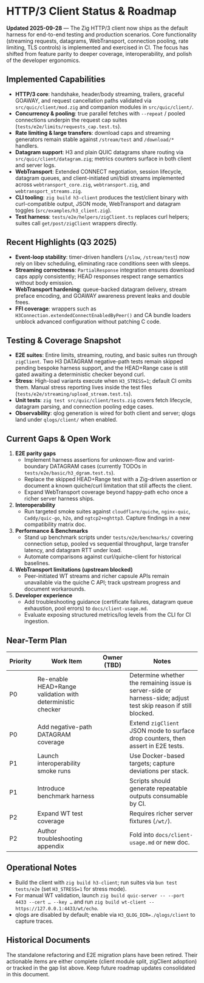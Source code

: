 # HTTP/3 Client Status & Roadmap

**Updated 2025-09-28** — The Zig HTTP/3 client now ships as the default harness for end-to-end testing and production scenarios. Core functionality (streaming requests, datagrams, WebTransport, connection pooling, rate limiting, TLS controls) is implemented and exercised in CI. The focus has shifted from feature parity to deeper coverage, interoperability, and polish of the developer ergonomics.

## Implemented Capabilities
- **HTTP/3 core**: handshake, header/body streaming, trailers, graceful GOAWAY, and request cancellation paths validated via `src/quic/client/mod.zig` and companion modules in `src/quic/client/`.
- **Concurrency & pooling**: true parallel fetches with `--repeat` / pooled connections underpin the request cap suites (`tests/e2e/limits/requests_cap.test.ts`).
- **Rate limiting & large transfers**: download caps and streaming generators remain stable against `/stream/test` and `/download/*` handlers.
- **Datagram support**: H3 and plain QUIC datagrams share routing via `src/quic/client/datagram.zig`; metrics counters surface in both client and server logs.
- **WebTransport**: Extended CONNECT negotiation, session lifecycle, datagram queues, and client-initiated uni/bidi streams implemented across `webtransport_core.zig`, `webtransport.zig`, and `webtransport_streams.zig`.
- **CLI tooling**: `zig build h3-client` produces the test/client binary with curl-compatible output, JSON mode, WebTransport and datagram toggles (`src/examples/h3_client.zig`).
- **Test harness**: `tests/e2e/helpers/zigClient.ts` replaces curl helpers; suites call `get/post/zigClient` wrappers directly.

## Recent Highlights (Q3 2025)
- **Event-loop stability**: timer-driven handlers (`/slow`, `/stream/test`) now rely on libev scheduling, eliminating race conditions seen with sleeps.
- **Streaming correctness**: `PartialResponse` integration ensures download caps apply consistently; HEAD responses respect range semantics without body emission.
- **WebTransport hardening**: queue-backed datagram delivery, stream preface encoding, and GOAWAY awareness prevent leaks and double frees.
- **FFI coverage**: wrappers such as `H3Connection.extendedConnectEnabledByPeer()` and CA bundle loaders unblock advanced configuration without patching C code.

## Testing & Coverage Snapshot
- **E2E suites**: Entire limits, streaming, routing, and basic suites run through `zigClient`. Two H3 DATAGRAM negative-path tests remain skipped pending bespoke harness support, and the HEAD+Range case is still gated awaiting a deterministic checker beyond curl.
- **Stress**: High-load variants execute when `H3_STRESS=1`; default CI omits them. Manual stress reporting lives inside the test files (`tests/e2e/streaming/upload_stream.test.ts`).
- **Unit tests**: `zig test src/quic/client/tests.zig` covers fetch lifecycle, datagram parsing, and connection pooling edge cases.
- **Observability**: qlog generation is wired for both client and server; qlogs land under `qlogs/client/` when enabled.

## Current Gaps & Open Work
1. **E2E parity gaps**
   - Implement harness assertions for unknown-flow and varint-boundary DATAGRAM cases (currently TODOs in `tests/e2e/basic/h3_dgram.test.ts`).
   - Replace the skipped HEAD+Range test with a Zig-driven assertion or document a known quiche/curl limitation that still affects the client.
   - Expand WebTransport coverage beyond happy-path echo once a richer server harness ships.
2. **Interoperability**
   - Run targeted smoke suites against `cloudflare/quiche`, `nginx-quic`, `Caddy/quic-go`, `h2o`, and `ngtcp2+nghttp3`. Capture findings in a new compatibility matrix doc.
3. **Performance & Benchmarks**
   - Stand up benchmark scripts under `tests/e2e/benchmarks/` covering connection setup, pooled vs sequential throughput, large transfer latency, and datagram RTT under load.
   - Automate comparisons against curl/quiche-client for historical baselines.
4. **WebTransport limitations (upstream blocked)**
   - Peer-initiated WT streams and richer capsule APIs remain unavailable via the quiche C API; track upstream progress and document workarounds.
5. **Developer experience**
   - Add troubleshooting guidance (certificate failures, datagram queue exhaustion, pool errors) to `docs/client-usage.md`.
   - Evaluate exposing structured metrics/log levels from the CLI for CI ingestion.

## Near-Term Plan
| Priority | Work Item | Owner (TBD) | Notes |
|----------|-----------|-------------|-------|
| P0 | Re-enable HEAD+Range validation with deterministic checker | | Determine whether the remaining issue is server-side or harness-side; adjust test skip reason if still blocked. |
| P0 | Add negative-path DATAGRAM coverage | | Extend `zigClient` JSON mode to surface drop counters, then assert in E2E tests. |
| P1 | Launch interoperability smoke runs | | Use Docker-based targets; capture deviations per stack. |
| P1 | Introduce benchmark harness | | Scripts should generate repeatable outputs consumable by CI. |
| P2 | Expand WT test coverage | | Requires richer server fixtures (`/wt/`). |
| P2 | Author troubleshooting appendix | | Fold into `docs/client-usage.md` or new doc. |

## Operational Notes
- Build the client with `zig build h3-client`; run suites via `bun test tests/e2e` (set `H3_STRESS=1` for stress mode).
- For manual WT validation, launch `zig build quic-server -- --port 4433 --cert … --key …` and run `zig build wt-client -- https://127.0.0.1:4433/wt/echo`.
- qlogs are disabled by default; enable via `H3_QLOG_DIR=./qlogs/client` to capture traces.

## Historical Documents
The standalone refactoring and E2E migration plans have been retired. Their actionable items are either complete (client module split, zigClient adoption) or tracked in the gap list above. Keep future roadmap updates consolidated in this document.
